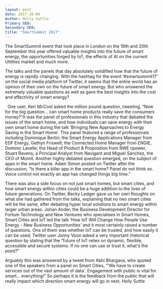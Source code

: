 ```yaml
---
layout: post
date: 2017-10-04
Author: Holly Suttle  
Primary SEO:  
Secondary SEO:
title: "SmartSummit 2017"    
---
```

The SmartSummit event that took place in London on the 19th and 20th September this year offered valuable insights into the future of smart energy, the opportunities forged by IoT, the effects of AI on the current Utilities market and much more. 

The talks and the panels that day absolutely solidified how that the future of energy is rapidly changing. With the hashtag for the event ‘#smartsummit17’ on the social media platform of Twitter, it seems that the entire world has an opinion of their own on the future of smart energy. But who answered the extremely valuable questions as well as gave the best insights into the cost and effectivity of smart energy?

  One user, Keri McCool asked the million pound question, tweeting, “Now for the big question... can smart home products really save the consumers money?”It was the panel of professionals in this industry that debated the issues of the smart home, and how individuals can save energy with their own smart home during the talk ‘Bringing New Approaches to Energy Saving in the Smart Home’. This panel featured a range of professionals including Dominique Bertin; the Smart Energy Applications Manager from EDF Energy, Gethyn Friswell; the Connected Home Manager from ENGIE, Dominic Lavelle; the Head of Product & Proposition from RWE npower, Stuart Ravens; a Principal Analyst from Navigant and Miguel Sanchez, the CEO of Momit. Another highly debated question emerged, on the subject of apps in the smart home. Adam Simon posted on Twitter after the discussion, “Is there a killer app in the smart home? Panel do not think so. Voice control not exactly an app has changed things big time.”  

There was also a side focus on not just smart homes, but smart cities, and how smart energy within cities could be a huge addition to the lives of future generations. On Twitter, Becky Ledger gave us her own thoughts on what she had gathered from the talks, explaining that no two smart cities will be the same, after debating hyper local solutions to smart energy within larger urban areas. Johan Ander, the Business Development Director for Fortum Technology and New Ventures who specialises in Smart Homes, Smart Cities and IoT led the talk ‘How IoT Will Change How People Use Energy - New Business Opportunities’ and it most certainly raised a number of questions. One of them was whether IoT can be trusted, and how easily it can be used; Twitter user Jonny Voon asked a very important rhetorical question by stating that the “future of IoT relies on dynamic, flexible, accessible and secure systems. If no one can use or trust it, what's the point?”  

Arguably this was answered by a tweet from Abhi Bhargava, who quoted one of the speakers from a panel on Smart Cities, “’We have to create services out of the vast amount of data'. Engagement with public is vital for smart... everything!” So perhaps it is the feedback from the public that will really impact which direction smart energy will go in next.
Holly Suttle
